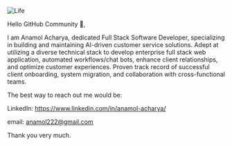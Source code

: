 ![Life](https://user-images.githubusercontent.com/32384473/121115871-47205a80-c7db-11eb-9055-6128fe3da309.png)

Hello GitHub Community 👋,

I am Anamol Acharya, dedicated Full Stack Software Developer, specializing in building and maintaining AI-driven customer service solutions. Adept at utilizing a diverse technical stack to develop enterprise full stack web application, automated workflows/chat bots, enhance client relationships, and optimize customer experiences. Proven track record of successful client onboarding, system migration, and collaboration with cross-functional teams.

The best way to reach out me would be:

LinkedIn: https://www.linkedin.com/in/anamol-acharya/

email:    anamol222@gmail.com

Thank you very much.


<!--
**anamolacharya/anamolacharya** is a ✨ _special_ ✨ repository because its `README.md` (this file) appears on your GitHub profile.

Here are some ideas to get you started:

- 🔭 I’m currently working on ...
- 🌱 I’m currently learning ...
- 👯 I’m looking to collaborate on ...
- 🤔 I’m looking for help with ...
- 💬 Ask me about ...
- 📫 How to reach me: ...
- 😄 Pronouns: ...
- ⚡ Fun fact: ...
-->
